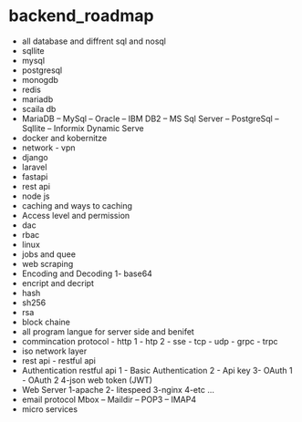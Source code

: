 # backend_roadmap
- all database and diffrent sql and nosql
- sqllite
- mysql 
- postgresql
- monogdb 
- redis 
- mariadb 
- scaila db
- MariaDB – MySql – Oracle – IBM DB2 – MS Sql Server – PostgreSql – Sqllite – Informix Dynamic Serve
- docker and kobernitze 
- network - vpn 
- django
- laravel 
- fastapi 
- rest api
- node js
- caching and ways to caching 
- Access level and permission 
- dac 
- rbac
- linux 
- jobs and quee 
- web scraping
- Encoding and Decoding
1- base64
- encript and decript
- hash
- sh256
- rsa 
- block chaine
- all program langue for server side and benifet
- commincation protocol - http 1 - htp 2 - sse - tcp - udp - grpc - trpc 
- iso network layer
- rest api - restful api
- Authentication restful api
1 - Basic Authentication
2 - Api key
3- OAuth 1 - OAuth 2
4-json web token (JWT)
- Web Server
1-apache
2- litespeed
3-nginx
4-etc ...
-  email protocol
Mbox – Maildir – POP3 – IMAP4
- micro services   
